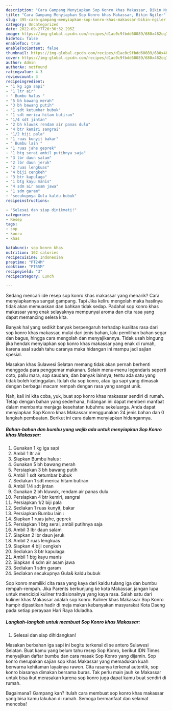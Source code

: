 ```yaml
---
description: "Cara Gampang Menyiapkan Sop Konro khas Makassar, Bikin Ngiler"
title: "Cara Gampang Menyiapkan Sop Konro khas Makassar, Bikin Ngiler"
slug: 395-cara-gampang-menyiapkan-sop-konro-khas-makassar-bikin-ngiler
category: Uncategorized
date: 2022-09-27T20:36:32.295Z
image: https://img-global.cpcdn.com/recipes/d1ac0c9fbdd60089/680x482cq70/sop-konro-khas-makassar-foto-resep-utama.jpg
hideToc: false
enableToc: true
enableTocContent: false
thumbnail: https://img-global.cpcdn.com/recipes/d1ac0c9fbdd60089/680x482cq70/sop-konro-khas-makassar-foto-resep-utama.jpg
cover: https://img-global.cpcdn.com/recipes/d1ac0c9fbdd60089/680x482cq70/sop-konro-khas-makassar-foto-resep-utama.jpg
author: Admin
authorAv: notfound
ratingvalue: 4.3
reviewcount: 3
recipeingredient:
- "1 kg iga sapi"
- "1 ltr air"
- " Bumbu halus "
- "5 bh bawang merah"
- "3 bh bawang putih"
- "1 sdt ketumbar bubuk"
- "1 sdt merica hitam butiran"
- "1/4 sdt jintan"
- "2 bh kluwak rendam air panas dulu"
- "4 btr kemiri sangrai"
- "1/2 biji pala"
- "1 ruas kunyit bakar"
- " Bumbu lain "
- "1 ruas jahe geprek"
- "1 btg serai ambil putihnya saja"
- "3 lbr daun salam"
- "2 lbr daun jeruk"
- "2 ruas lengkuas"
- "4 biji cengkeh"
- "3 btr kapulaga"
- "1 btg kayu manis"
- "4 sdm air asam jawa"
- "1 sdm garam"
- "secukupnya Gula kaldu bubuk"
recipeinstructions:

- "Selesai dan siap dinikmati!"
categories:
- Resep
tags:
- sop
- konro
- khas

katakunci: sop konro khas 
nutrition: 162 calories
recipecuisine: Indonesian
preptime: "PT24M"
cooktime: "PT55M"
recipeyield: "3"
recipecategory: Lunch

---
```



Sedang mencari ide resep sop konro khas makassar yang menarik? Cara menyiapkannya sangat gampang. Tapi Jika keliru mengolah maka hasilnya tidak akan memuaskan dan bahkan tidak sedap. Padahal sop konro khas makassar yang enak selayaknya mempunyai aroma dan cita rasa yang dapat memancing selera kita.


Banyak hal yang sedikit banyak berpengaruh terhadap kualitas rasa dari sop konro khas makassar, mulai dari jenis bahan, lalu pemilihan bahan segar dan bagus, hingga cara mengolah dan menyajikannya. Tidak usah bingung jika hendak menyiapkan sop konro khas makassar yang enak di rumah, karena asal sudah tahu caranya maka hidangan ini mampu jadi sajian spesial.

Masakan khas Sulawesi Selatan memang tidak akan pernah berhenti menggoda para penggemar makanan. Selain menu-menu legendaris seperti coto, pallu mara, sop saudara, dan banyak lainnya; tentu ada satu yang tidak boleh ketinggalan. Itulah dia sop konro, atau iga sapi yang dimasak dengan berbagai macam rempah dengan rasa yang sangat unik.


Nah, kali ini kita coba, yuk, buat sop konro khas makassar sendiri di rumah. Tetap dengan bahan yang sederhana, hidangan ini dapat memberi manfaat dalam membantu menjaga kesehatan tubuhmu sekeluarga. Anda dapat menyiapkan Sop Konro khas Makassar menggunakan 24 jenis bahan dan 0 langkah pembuatan. Berikut ini cara dalam menyiapkan hidangannya.

<!--inarticleads1-->

##### Bahan-bahan dan bumbu yang wajib ada untuk menyiapkan Sop Konro khas Makassar:

1. Gunakan 1 kg iga sapi
1. Ambil 1 ltr air
1. Siapkan  Bumbu halus :
1. Gunakan 5 bh bawang merah
1. Persiapkan 3 bh bawang putih
1. Ambil 1 sdt ketumbar bubuk
1. Sediakan 1 sdt merica hitam butiran
1. Ambil 1/4 sdt jintan
1. Gunakan 2 bh kluwak, rendam air panas dulu
1. Persiapkan 4 btr kemiri, sangrai
1. Persiapkan 1/2 biji pala
1. Sediakan 1 ruas kunyit, bakar
1. Persiapkan  Bumbu lain :
1. Siapkan 1 ruas jahe, geprek
1. Persiapkan 1 btg serai, ambil putihnya saja
1. Ambil 3 lbr daun salam
1. Siapkan 2 lbr daun jeruk
1. Ambil 2 ruas lengkuas
1. Siapkan 4 biji cengkeh
1. Sediakan 3 btr kapulaga
1. Ambil 1 btg kayu manis
1. Siapkan 4 sdm air asam jawa
1. Sediakan 1 sdm garam
1. Sediakan secukupnya Gula&amp; kaldu bubuk


Sop konro memiliki cita rasa yang kaya dari kaldu tulang iga dan bumbu rempah-rempah. Jika Parents berkunjung ke kota Makassar, jangan lupa untuk mencicipi kuliner tradisionalnya yang kaya rasa. Salah satu dari kuliner khas Makassar adalah sop konro. Kuliner khas Makassar Sop Konro hampir dipastikan hadir di meja makan kebanyakan masyarakat Kota Daeng pada setiap perayaan Hari Raya Iduladha. 

<!--inarticleads2-->

##### Langkah-langkah untuk membuat Sop Konro khas Makassar:


1. Selesai dan siap dihidangkan!

Masakan berbahan iga sapi ini begitu terkenal di se antero Sulawesi Selatan. Buat kamu yang belum tahu resep Sop Konro, berikut IDN Times menyajikan daftar bumbu dan cara masak Sop Konro yang dijamin. Sop konro merupakan sajian sop khas Makassar yang memadukan kuah berwarna kehitaman layaknya rawon. Cita rasanya terkenal autentik, sop konro biasanya dimakan bersama buras. Tak perlu main jauh ke Makassar untuk bisa ikut merasakan karena sop konro juga dapat kamu buat sendiri di rumah. 

Bagaimana? Gampang kan? Itulah cara membuat sop konro khas makassar yang bisa kamu lakukan di rumah. Semoga bermanfaat dan selamat mencoba!
